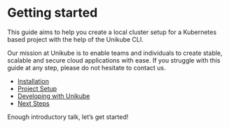 # Getting started

This guide aims to help you create a local cluster setup for a Kubernetes based project with the help of the Unikube CLI.

Our mission at Unikube is to enable teams and individuals to create stable, scalable and secure cloud applications with ease. If you struggle with this guide at any step, please do not hesitate to contact us.

- [Installation](/getting-started/installation.html)
- [Project Setup](/getting-started/project-setup.html)
- [Developing with Unikube](/getting-started/developing-with-unikube.html)
- [Next Steps](/getting-started/next-steps.html)

Enough introductory talk, let’s get started!
